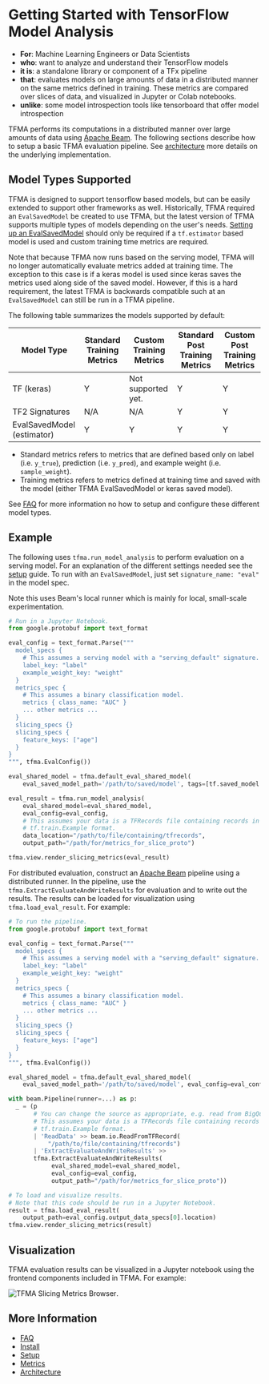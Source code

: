 <!-- See: www.tensorflow.org/tfx/model_analysis/ -->

# Getting Started with TensorFlow Model Analysis

*   **For**: Machine Learning Engineers or Data Scientists
*   **who**: want to analyze and understand their TensorFlow models
*   **it is**: a standalone library or component of a TFx pipeline
*   **that**: evaluates models on large amounts of data in a distributed manner
    on the same metrics defined in training. These metrics are compared over
    slices of data, and visualized in Jupyter or Colab notebooks.
*   **unlike**: some model introspection tools like tensorboard that offer model
    introspection

TFMA performs its computations in a distributed manner over large amounts of
data using [Apache Beam](http://beam.apache.org). The following sections
describe how to setup a basic TFMA evaluation pipeline. See
[architecture](architecture.md) more details on the underlying implementation.

## Model Types Supported

TFMA is designed to support tensorflow based models, but can be easily extended
to support other frameworks as well. Historically, TFMA required an
`EvalSavedModel` be created to use TFMA, but the latest version of TFMA supports
multiple types of models depending on the user's needs.
[Setting up an EvalSavedModel](eval_saved_model.md) should only be required if a
`tf.estimator` based model is used and custom training time metrics are
required.

Note that because TFMA now runs based on the serving model, TFMA will no longer
automatically evaluate metrics added at training time. The exception to this
case is if a keras model is used since keras saves the metrics used along side
of the saved model. However, if this is a hard requirement, the latest TFMA is
backwards compatible such at an `EvalSavedModel` can still be run in a TFMA
pipeline.

The following table summarizes the models supported by default:

| Model Type | Standard Training Metrics | Custom Training Metrics | Standard Post Training Metrics | Custom Post Training Metrics |
| --- | --- | --- | --- | --- |
| TF (keras) | Y | Not supported yet. | Y | Y |
| TF2 Signatures | N/A | N/A | Y | Y |
| EvalSavedModel (estimator) | Y | Y | Y | Y |

*   Standard metrics refers to metrics that are defined based only on label
    (i.e. `y_true`), prediction (i.e. `y_pred`), and example weight (i.e.
    `sample_weight`).
*   Training metrics refers to metrics defined at training time and saved with
    the model (either TFMA EvalSavedModel or keras saved model).

See [FAQ](faq.md) for more information no how to setup and configure these
different model types.

## Example

The following uses `tfma.run_model_analysis` to perform evaluation on a serving
model. For an explanation of the different settings needed see the
[setup](setup.md) guide. To run with an `EvalSavedModel`, just set
`signature_name: "eval"` in the model spec.

Note this uses Beam's local runner which is mainly for local, small-scale
experimentation.

```python
# Run in a Jupyter Notebook.
from google.protobuf import text_format

eval_config = text_format.Parse("""
  model_specs {
    # This assumes a serving model with a "serving_default" signature.
    label_key: "label"
    example_weight_key: "weight"
  }
  metrics_spec {
    # This assumes a binary classification model.
    metrics { class_name: "AUC" }
    ... other metrics ...
  }
  slicing_specs {}
  slicing_specs {
    feature_keys: ["age"]
  }
}
""", tfma.EvalConfig())

eval_shared_model = tfma.default_eval_shared_model(
    eval_saved_model_path='/path/to/saved/model', tags=[tf.saved_model.SERVING])

eval_result = tfma.run_model_analysis(
    eval_shared_model=eval_shared_model,
    eval_config=eval_config,
    # This assumes your data is a TFRecords file containing records in the
    # tf.train.Example format.
    data_location="/path/to/file/containing/tfrecords",
    output_path="/path/for/metrics_for_slice_proto")

tfma.view.render_slicing_metrics(eval_result)
```

For distributed evaluation, construct an [Apache Beam](http://beam.apache.org)
pipeline using a distributed runner. In the pipeline, use the
`tfma.ExtractEvaluateAndWriteResults` for evaluation and to write out the
results. The results can be loaded for visualization using
`tfma.load_eval_result`. For example:

```python
# To run the pipeline.
from google.protobuf import text_format

eval_config = text_format.Parse("""
  model_specs {
    # This assumes a serving model with a "serving_default" signature.
    label_key: "label"
    example_weight_key: "weight"
  }
  metrics_specs {
    # This assumes a binary classification model.
    metrics { class_name: "AUC" }
    ... other metrics ...
  }
  slicing_specs {}
  slicing_specs {
    feature_keys: ["age"]
  }
}
""", tfma.EvalConfig())

eval_shared_model = tfma.default_eval_shared_model(
    eval_saved_model_path='/path/to/saved/model', eval_config=eval_config)

with beam.Pipeline(runner=...) as p:
  _ = (p
       # You can change the source as appropriate, e.g. read from BigQuery.
       # This assumes your data is a TFRecords file containing records in the
       # tf.train.Example format.
       | 'ReadData' >> beam.io.ReadFromTFRecord(
           "/path/to/file/containing/tfrecords")
       | 'ExtractEvaluateAndWriteResults' >>
       tfma.ExtractEvaluateAndWriteResults(
            eval_shared_model=eval_shared_model,
            eval_config=eval_config,
            output_path="/path/for/metrics_for_slice_proto"))

# To load and visualize results.
# Note that this code should be run in a Jupyter Notebook.
result = tfma.load_eval_result(
    output_path=eval_config.output_data_specs[0].location)
tfma.view.render_slicing_metrics(result)
```

## Visualization

TFMA evaluation results can be visualized in a Jupyter notebook using the
frontend components included in TFMA. For example:

![TFMA Slicing Metrics Browser](images/tfma-slicing-metrics-browser.png).

## More Information

*   [FAQ](faq.md)
*   [Install](install.md)
*   [Setup](setup.md)
*   [Metrics](metrics.md)
*   [Architecture](architecture.md)
